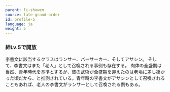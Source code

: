 ```yaml
---
parent: li-shuwen
source: fate-grand-order
id: profile-5
language: ja
weight: 5
---
```


### 絆Lv.5で開放

李書文に該当するクラスはランサー、バーサーカー、そしてアサシン。
そして、李書文はまた「老人」として召喚される事例も存在する。
肉体の全盛期は当然、青年時代を基準とするが、彼の武術が全盛期を迎えたのは老境に差し掛かった頃だから、と推測されている。青年時の李書文がアサシンとして召喚されることもあれば、老人の李書文がランサーとして召喚される例もある。
